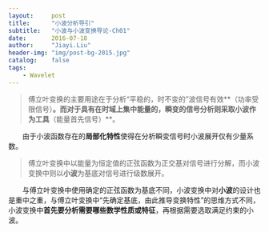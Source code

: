 ```yaml
---
layout:     post
title:      "小波分析导引"
subtitle:   "小波与小波变换导论-Ch01"
date:       2016-07-18
author:     "Jiayi.Liu"
header-img: "img/post-bg-2015.jpg"
catalog: 	false
tags:
    - Wavelet
---
```


> 傅立叶变换的主要用途在于分析“平稳的，时不变的”波信号有效**（功率受限信号）**。而对于具有在时域上集中能量的，瞬变的信号分析则采取小波作为工具**（能量首先信号）**。

　　由于小波函数存在的**局部化特性**使得在分析瞬变信号时小波展开仅有少量系数。

> 傅立叶变换中以能量为恒定值的正弦函数为正交基对信号进行分解，而小波变换中则以**小波**为基底对信号进行级数展开。

　　与傅立叶变换中使用确定的正弦函数为基底不同，小波变换中对**小波**的设计也是重中之重，与傅立叶变换中“先确定基底，由此推导变换特性”的思维方式不同，小波变换中**首先要分析需要哪些数学性质或特征**，再根据需要选取满足约束的小波。